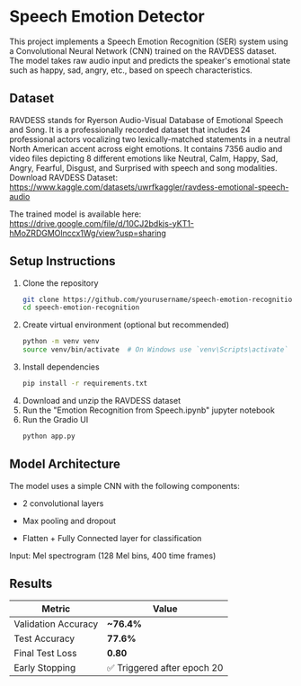 # Speech Emotion Detector

This project implements a Speech Emotion Recognition (SER) system using a Convolutional Neural Network (CNN) trained on the RAVDESS dataset. The model takes raw audio input and predicts the speaker's emotional state such as happy, sad, angry, etc., based on speech characteristics.

## Dataset
RAVDESS stands for Ryerson Audio-Visual Database of Emotional Speech and Song. It is a professionally recorded dataset that includes 24 professional actors vocalizing two lexically-matched statements in a neutral North American accent across eight emotions. It contains 7356 audio and video files depicting 8 different emotions like Neutral, Calm, Happy, Sad, Angry, Fearful, Disgust, and Surprised with speech and song modalities.
Download RAVDESS Dataset: https://www.kaggle.com/datasets/uwrfkaggler/ravdess-emotional-speech-audio

The trained model is available here: https://drive.google.com/file/d/10CJ2bdkjs-yKT1-hMoZRDGMOlnccx1Wg/view?usp=sharing

## Setup Instructions
1. Clone the repository
   ```bash
   git clone https://github.com/yourusername/speech-emotion-recognition.git
   cd speech-emotion-recognition
   ```
2. Create virtual environment (optional but recommended)
    ```bash
    python -m venv venv
    source venv/bin/activate  # On Windows use `venv\Scripts\activate`
    ```
3. Install dependencies
   ```bash
   pip install -r requirements.txt
   ```
4. Download and unzip the RAVDESS dataset
5. Run the "Emotion Recognition from Speech.ipynb" jupyter notebook
6. Run the Gradio UI
   ```bash
   python app.py
   ```
## Model Architecture
The model uses a simple CNN with the following components:

- 2 convolutional layers

- Max pooling and dropout

- Flatten + Fully Connected layer for classification

Input: Mel spectrogram (128 Mel bins, 400 time frames)

## Results 

| Metric              | Value                      |
| ------------------- | -------------------------- |
| Validation Accuracy | **\~76.4%**                |
| Test Accuracy       | **77.6%**                  |
| Final Test Loss     | **0.80**                   |
| Early Stopping      | ✅ Triggered after epoch 20 |
